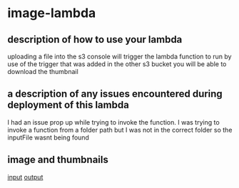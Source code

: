 # image-lambda

## description of how to use your lambda

uploading a file into the s3 console will trigger the lambda function to run by use of the trigger that was added
in the other s3 bucket you will be able to download the thumbnail

## a description of any issues encountered during deployment of this lambda

I had an issue prop up while trying to invoke the function. I was trying to invoke a function from a folder path but I was not in the correct folder so the inputFile wasnt being found

## image and thumbnails
[input](https://picture1gc.s3-us-west-2.amazonaws.com/lakeOfTheAngels.jpg)
[output](https://picture1gc-resized.s3-us-west-2.amazonaws.com/resized-lakeOfTheAngels.jpg)